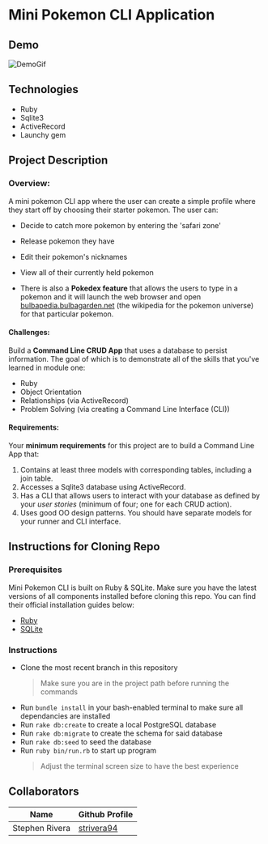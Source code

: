 # Mini Pokemon CLI Application

## Demo

![DemoGif](https://github.com/rclarkem/Mini-Pokemon-Game/blob/master/mod1Changed.gif)

## Technologies

- Ruby
- Sqlite3
- ActiveRecord
- Launchy gem

## Project Description

### Overview:

A mini pokemon CLI app where the user can create a simple profile where they start off by choosing their starter pokemon. The user can:

- Decide to catch more pokemon by entering the 'safari zone'
- Release pokemon they have
- Edit their pokemon's nicknames
- View all of their currently held pokemon

- There is also a **Pokedex feature** that allows the users to type in a pokemon and it will launch the web browser and open [bulbapedia.bulbagarden.net](https://bulbapedia.bulbagarden.net/) (the wikipedia for the pokemon universe) for that particular pokemon.

#### Challenges:

Build a **Command Line CRUD App** that uses a database to persist information. The goal of which is to demonstrate all of the skills that you've learned in module one:

- Ruby
- Object Orientation
- Relationships (via ActiveRecord)
- Problem Solving (via creating a Command Line Interface (CLI))

#### Requirements:

Your **minimum requirements** for this project are to build a Command Line App that:

1. Contains at least three models with corresponding tables, including a join table.
2. Accesses a Sqlite3 database using ActiveRecord.
3. Has a CLI that allows users to interact with your database as defined by your _user stories_ (minimum of four; one for each CRUD action).
4. Uses good OO design patterns. You should have separate models for your runner and CLI interface.

## Instructions for Cloning Repo

### Prerequisites

Mini Pokemon CLI is built on Ruby & SQLite. Make sure you have the latest versions of all components installed before cloning this repo. You can find their official installation guides below:

- [Ruby](https://www.ruby-lang.org/en/documentation/installation/)
- [SQLite](https://www.sqlite.org/download.html)

### Instructions

- Clone the most recent branch in this repository
  > Make sure you are in the project path before running the commands
- Run `bundle install` in your bash-enabled terminal to make sure all dependancies are installed
- Run `rake db:create` to create a local PostgreSQL database
- Run `rake db:migrate` to create the schema for said database
- Run `rake db:seed` to seed the database
- Run `ruby bin/run.rb` to start up program
  > Adjust the terminal screen size to have the best experience

## Collaborators

| Name           | Github Profile                               |
| -------------- | -------------------------------------------- |
| Stephen Rivera | [strivera94 ](https://github.com/strivera94) |
